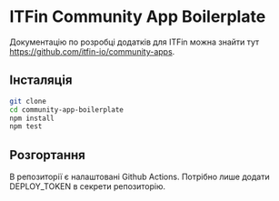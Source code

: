 # ITFin Community App Boilerplate

Документацію по розробці додатків для ITFin можна знайти тут https://github.com/itfin-io/community-apps.

## Інсталяція

```bash
git clone
cd community-app-boilerplate
npm install
npm test
```

## Розгортання

В репозиторії є налаштовані Github Actions. Потрібно лише додати DEPLOY_TOKEN в секрети репозиторію.
